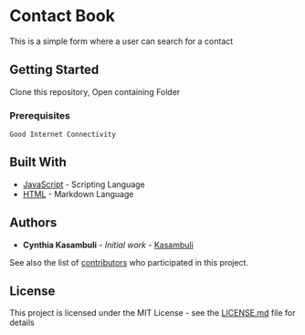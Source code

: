 # Contact Book

This is a simple form where a user can search for a contact

## Getting Started

Clone this repository,
Open containing Folder

### Prerequisites

```
Good Internet Connectivity
```

## Built With

* [JavaScript](https://developer.mozilla.org/en-US/docs/Web/JavaScript/) - Scripting Language
* [HTML](https://developer.mozilla.org/en-US/docs/Web/HTML/) - Markdown Language


## Authors

* **Cynthia Kasambuli** - *Initial work* - [Kasambuli](https://github.com/Kasambuli)

See also the list of [contributors](https://github.com/Contact-List/contributors) who participated in this project.

## License

This project is licensed under the MIT License - see the [LICENSE.md](LICENSE.md) file for details
